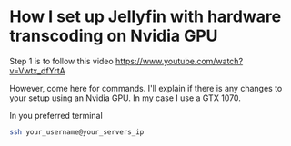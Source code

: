 # How I set up Jellyfin with hardware transcoding on Nvidia GPU


Step 1 is to follow this video https://www.youtube.com/watch?v=Vwtx_dfYrtA

However, come here for commands. I'll explain if there is any changes to your setup using an Nvidia GPU. In my case I use a GTX 1070. 

In you preferred terminal

```bash
ssh your_username@your_servers_ip
```

